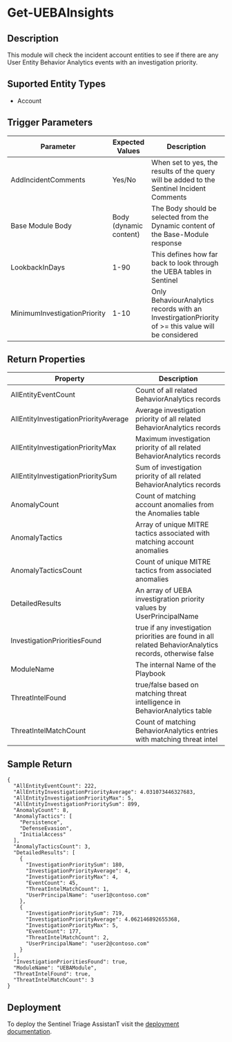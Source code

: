 # Get-UEBAInsights

## Description
This module will check the incident account entities to see if there are any User Entity Behavior Analytics events with an investigation priority.

## Suported Entity Types
* Account

## Trigger Parameters

|Parameter|Expected Values|Description|
|---|---|---|
|AddIncidentComments|Yes/No|When set to yes, the results of the query will be added to the Sentinel Incident Comments|
|Base Module Body|Body (dynamic content)|The Body should be selected from the Dynamic content of the Base-Module response|
|LookbackInDays|1-90|This defines how far back to look through the UEBA tables in Sentinel|
|MinimumInvestigationPriority|1-10|Only BehaviourAnalytics records with an InvestirgationPriority of >= this value will be considered|

## Return Properties

|Property|Description|
|---|---|
|AllEntityEventCount|Count of all related BehaviorAnalytics records|
|AllEntityInvestigationPriorityAverage|Average investigation priority of all related BehaviorAnalytics records|
|AllEntityInvestigationPriorityMax|Maximum investigation priority of all related BehaviorAnalytics records|
|AllEntityInvestigationPrioritySum|Sum of investigation priority of all related BehaviorAnalytics records|
|AnomalyCount|Count of matching account anomalies from the Anomalies table|
|AnomalyTactics|Array of unique MITRE tactics associated with matching account anomalies|
|AnomalyTacticsCount|Count of unique MITRE tactics from associated anomalies|
|DetailedResults|An array of UEBA investigration priority values by UserPrincipalName|
|InvestigationPrioritiesFound|true if any investigation priorities are found in all related BehaviorAnalytics records, otherwise false|
|ModuleName|The internal Name of the Playbook|
|ThreatIntelFound|true/false based on matching threat intelligence in BehaviorAnalytics table|
|ThreatIntelMatchCount|Count of matching BehaviorAnalytics entries with matching threat intel|


## Sample Return

```
{
  "AllEntityEventCount": 222,
  "AllEntityInvestigationPriorityAverage": 4.031073446327683,
  "AllEntityInvestigationPriorityMax": 5,
  "AllEntityInvestigationPrioritySum": 899,
  "AnomalyCount": 8,
  "AnomalyTactics": [
    "Persistence",
    "DefenseEvasion",
    "InitialAccess"
  ],
  "AnomalyTacticsCount": 3,
  "DetailedResults": [
    {
      "InvestigationPrioritySum": 180,
      "InvestigationPriorityAverage": 4,
      "InvestigationPriorityMax": 4,
      "EventCount": 45,
      "ThreatIntelMatchCount": 1,
      "UserPrincipalName": "user1@contoso.com"
    },
    {
      "InvestigationPrioritySum": 719,
      "InvestigationPriorityAverage": 4.062146892655368,
      "InvestigationPriorityMax": 5,
      "EventCount": 177,
      "ThreatIntelMatchCount": 2,
      "UserPrincipalName": "user2@contoso.com"
    }
  ],
  "InvestigationPrioritiesFound": true,
  "ModuleName": "UEBAModule",
  "ThreatIntelFound": true,
  "ThreatIntelMatchCount": 3
}
```

## Deployment

To deploy the Sentinel Triage AssistanT visit the [deployment documentation](/Docs/deployment.md).
